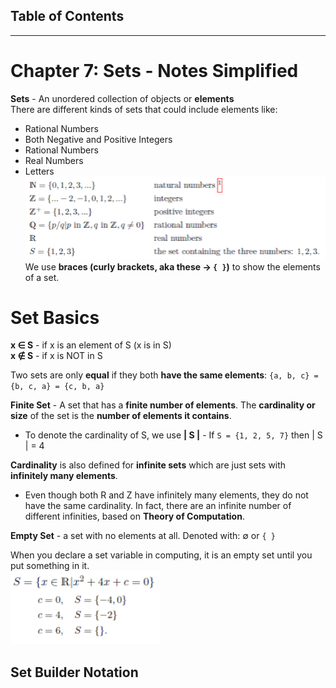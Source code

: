 ## Table of Contents

***
# Chapter 7: Sets - Notes Simplified
**Sets** - An unordered collection of objects or **elements** <br />
There are different kinds of sets that could include elements like:
- Rational Numbers
- Both Negative and Positive Integers
- Rational Numbers
- Real Numbers
- Letters
![](Photos/Some%20Sets%20of%20Numbers.png)
We use **braces (curly brackets, aka these -> `{ }`)** to show the elements of a set.

# Set Basics
**x ∈ S** - if x is an element of S (x is in S) <br />
**x ∉ S** - if x is NOT in S <br />

Two sets are only **equal** if they both  **have the same elements**: 
`{a, b, c} = {b, c, a} = {c, b, a}` <br />

 **Finite Set** - A set that has a **finite number of elements**. The **cardinality or size** of the set is the **number of elements it contains**.  <br />
- To denote the cardinality of S, we use **| S |** - If `S = {1, 2, 5, 7}` then | S | = 4 <br />

**Cardinality** is also defined for **infinite sets** which are just sets with **infinitely many elements**.
- Even though both R and Z have infinitely many elements, they do not have the same cardinality. In fact, there are an infinite number of different infinities, based on **Theory of Computation**. <br />

**Empty Set** - a set with no elements at all. Denoted with: ∅ or `{ }` <br />

When you declare a set variable in computing, it is an empty set until you put something in it. <br />
![](Photos/Set%20Example%201.png) <br />

## Set Builder Notation




